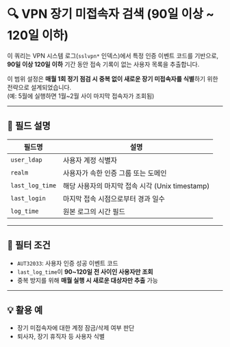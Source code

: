 # 🔍 VPN 장기 미접속자 검색 (90일 이상 ~ 120일 이하)

이 쿼리는 VPN 시스템 로그(`sslvpn*` 인덱스)에서 특정 인증 이벤트 코드를 기반으로,  
**90일 이상 120일 이하** 기간 동안 접속 기록이 없는 사용자 목록을 추출합니다.

이 범위 설정은 **매월 1회 정기 점검 시 중복 없이 새로운 장기 미접속자를 식별**하기 위한 전략으로 설계되었습니다.  
(예: 5월에 실행하면 1월~2월 사이 마지막 접속자가 조회됨)

---
## 🔧 필드 설명

| 필드명         | 설명 |
|----------------|------|
| `user_ldap`    | 사용자 계정 식별자 |
| `realm`        | 사용자가 속한 인증 그룹 또는 도메인 |
| `last_log_time`| 해당 사용자의 마지막 접속 시각 (Unix timestamp) |
| `last_login`   | 마지막 접속 시점으로부터 경과 일수 |
| `log_time`     | 원본 로그의 시간 필드 |

---

## 📌 필터 조건

- `AUT32033`: 사용자 인증 성공 이벤트 코드 
- `last_log_time`이 **90~120일 전 사이인 사용자만 조회**
- 중복 방지를 위해 **매월 실행 시 새로운 대상자만 추출** 가능

---

## 💡 활용 예

- 장기 미접속자에 대한 계정 잠금/삭제 여부 판단
- 퇴사자, 장기 휴직자 등 사용자 식별
